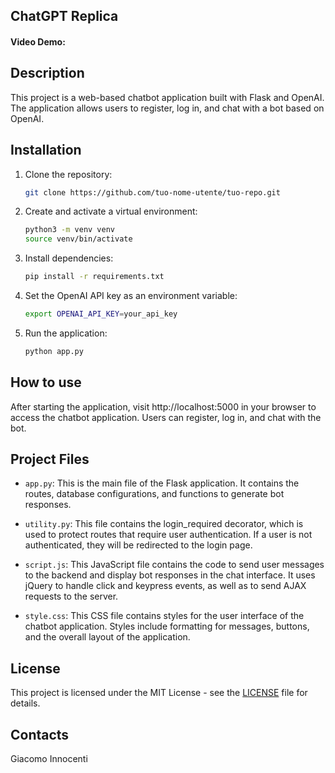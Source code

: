 ## ChatGPT Replica

#### Video Demo:  <URL HERE>

## Description

This project is a web-based chatbot application built with Flask and OpenAI. The application allows users to register, log in, and chat with a bot based on OpenAI.

## Installation

1. Clone the repository:

   ```bash
   git clone https://github.com/tuo-nome-utente/tuo-repo.git
   ```

2. Create and activate a virtual environment:

   ```bash
   python3 -m venv venv
   source venv/bin/activate
   ```

3. Install dependencies:

   ```bash
   pip install -r requirements.txt
   ```

4. Set the OpenAI API key as an environment variable:

   ```bash
   export OPENAI_API_KEY=your_api_key
   ```

5. Run the application:

   ```bash
   python app.py
   ```

## How to use

After starting the application, visit http://localhost:5000 in your browser to access the chatbot application. Users can register, log in, and chat with the bot.

## Project Files

- `app.py`: This is the main file of the Flask application. It contains the routes, database configurations, and functions to generate bot responses.
  
- `utility.py`: This file contains the login_required decorator, which is used to protect routes that require user authentication. If a user is not authenticated, they will be redirected to the login page.

- `script.js`: This JavaScript file contains the code to send user messages to the backend and display bot responses in the chat interface. It uses jQuery to handle click and keypress events, as well as to send AJAX requests to the server.

- `style.css`: This CSS file contains styles for the user interface of the chatbot application. Styles include formatting for messages, buttons, and the overall layout of the application.

## License

This project is licensed under the MIT License - see the [LICENSE](LICENSE) file for details.

## Contacts

Giacomo Innocenti

